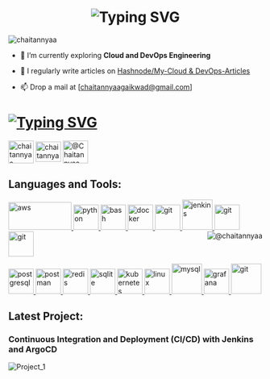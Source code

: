 <h1 align="center" <a href="https://git.io/typing-svg"><img src="https://readme-typing-svg.demolab.com?font=monoscope&weight=500&size=32&duration=3000&pause=1000&center=true&vCenter=true&width=900&lines=Hi+there%2C+I'm+Chaitannyaa;Welcome+to+the+Cloud+and+DevOps+Station!" alt="Typing SVG" /></a></h3>

<p align="left"> <img src="https://komarev.com/ghpvc/?username=chaitannyaa&label=Profile%20views&color=0e75b6&style=flat" alt="chaitannyaa" /> </p>

- 🌱 I’m currently exploring **Cloud and DevOps Engineering**

- 📝 I regularly write articles on [Hashnode/My-Cloud & DevOps-Articles](https://chaitannyaa.hashnode.dev/)

- 📫 Drop a mail at [chaitannyaagaikwad@gmail.com]

<h1><a href="https://git.io/typing-svg"><img src="https://readme-typing-svg.demolab.com?font=Fira+Code&weight=500&size=28&pause=3000&color=F7448EFF&center=true&vCenter=true&width=1200&height=60&lines=Connect+With+A+Budding+Cloud+DevOps+Engineer+From+India" alt="Typing SVG" /></a></h1>

<p align="left">
<a href="https://www.linkedin.com/in/chaitannyaa-gaikwad-b16965115/" target="blank"><img align="center" src="https://www.vectorlogo.zone/logos/linkedin/linkedin-icon.svg" alt="chaitannyaa gaikwad" height="45" width="50" /></a>
<a href="https://twitter.com/chaitannyaa2" target="blank"><img align="center" src="https://www.vectorlogo.zone/logos/twitter/twitter-official.svg" alt="chaitannyaa2" height="40" width="50" /></a>
<a href="https://hashnode.com/@chaitannyaa" target="blank"><img align="center" src="https://www.vectorlogo.zone/logos/hashnode/hashnode-icon.svg" alt="@Chaitannyaa" height="45" width="50" /></a>
</p>

<h2 align="left">Languages and Tools:</h3>
<p align="left"> <a href="https://aws.amazon.com" target="_blank" rel="noreferrer"> <img src="https://www.vectorlogo.zone/logos/amazon_aws/amazon_aws-ar21.svg" alt="aws" width="125" height="55"/> </a> <a href="https://www.python.org" target="_blank" rel="noreferrer"> <img src="https://www.vectorlogo.zone/logos/python/python-icon.svg" alt="python" width="50" height="50"/> </a> <a href="https://www.gnu.org/software/bash/" target="_blank" rel="noreferrer"> <img src="https://www.vectorlogo.zone/logos/gnu_bash/gnu_bash-icon.svg" alt="bash" width="50" height="50"/> </a> <a href="https://www.docker.com/" target="_blank" rel="noreferrer"> <img src="https://www.vectorlogo.zone/logos/docker/docker-tile.svg" alt="docker" width="50" height="50"/> </a> <a href="https://git-scm.com/" target="_blank" rel="noreferrer"> <img src="https://www.vectorlogo.zone/logos/git-scm/git-scm-icon.svg" alt="git" width="50" height="50"/> </a>  <a href="https://www.jenkins.io" target="_blank" rel="noreferrer"> <img src="https://www.vectorlogo.zone/logos/jenkins/jenkins-icon.svg" alt="jenkins" width="60" height="60"/> <a href="https://git-scm.com/" target="_blank" rel="noreferrer"> <img src="https://www.vectorlogo.zone/logos/terraformio/terraformio-icon.svg" alt="git" width="50" height="50"/> </a><a href="https://git-scm.com/" target="_blank" rel="noreferrer"> <img src="https://www.vectorlogo.zone/logos/prometheusio/prometheusio-icon.svg" alt="git" width="50" height="50"/> </a> <img align="right" src="https://github-readme-stats.vercel.app/api/top-langs?username=chaitannyaa&show_icons=true&locale=en&layout=compact" alt="@chaitannyaa"/> </a> 
<p align="left">   
<a href="https://www.postgresql.org" target="_blank" rel="noreferrer"> <img src="https://www.vectorlogo.zone/logos/postgresql/postgresql-icon.svg" alt="postgresql" width="50" height="50"/> </a> <a href="https://postman.com" target="_blank" rel="noreferrer"> <img src="https://www.vectorlogo.zone/logos/getpostman/getpostman-icon.svg" alt="postman" width="50" height="50"/> </a> <a href="https://redis.io" target="_blank" rel="noreferrer"> <img src="https://www.vectorlogo.zone/logos/redis/redis-icon.svg" alt="redis" width="50" height="50"/> </a> <a href="https://www.sqlite.org/" target="_blank" rel="noreferrer"> <img src="https://www.vectorlogo.zone/logos/ansible/ansible-icon.svg" alt="sqlite" width="50" height="50"/> </a> <a href="https://kubernetes.io" target="_blank" rel="noreferrer"> <img src="https://www.vectorlogo.zone/logos/kubernetes/kubernetes-icon.svg" alt="kubernetes" width="50" height="50"/> </a> <a href="https://www.linux.org/" target="_blank" rel="noreferrer"> <img src="https://www.vectorlogo.zone/logos/linux/linux-icon.svg" alt="linux" width="50" height="50"/> </a> <a href="https://www.mysql.com/" target="_blank" rel="noreferrer"> <img src="https://www.vectorlogo.zone/logos/mysql/mysql-official.svg" alt="mysql" width="60" height="60"/> </a> <a href="https://grafana.com" target="_blank" rel="noreferrer"> <img src="https://www.vectorlogo.zone/logos/grafana/grafana-icon.svg" alt="grafana" width="50" height="50"/> </a> <a href="https://git-scm.com/" target="_blank" rel="noreferrer"> <img src="https://www.vectorlogo.zone/logos/argoprojio/argoprojio-icon.svg" alt="git" width="60" height="60"/> </a> </p>

<h2 align="left">Latest Project:</h2>

<h3 align="left">Continuous Integration and Deployment (CI/CD) with Jenkins and ArgoCD</h3>

![Project_1](https://github.com/Chaitannyaa/Chaitannyaa/assets/117350787/468b14ae-1168-4bc6-9cac-00ccf50989db)


